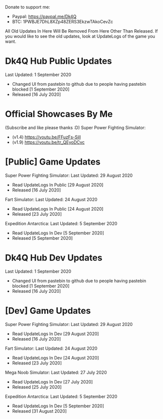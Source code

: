 Donate to support me:
- Paypal: https://paypal.me/Dk4Q
- BTC: 1PWBJE7DhL8XZp48ZERS3EkzwTAkoCevZc

All Old Updates In Here Will Be Removed From Here Other Than Released. If you would like to see the old updates, look at UpdateLogs of the game you want.

# Dk4Q Hub Public Updates
Last Updated: 1 September 2020
- Changed UI from pastebin to github due to people having pastebin blocked [1 September 2020]
- Released [16 July 2020]

# Official Showcases By Me
(Subscribe and like please thanks :D)
Super Power Fighting Simulator:
- (v1.4) https://youtu.be/FFuzFs-SjlI
- (v1.9) https://youtu.be/tr_QEyoDCvc

# [Public] Game Updates

Super Power Fighting Simulator:
Last Updated: 29 August 2020
- Read UpdateLogs In Public [29 August 2020]
- Released [16 July 2020]

Fart Simulator:
Last Updated: 24 August 2020
- Read UpdateLogs In Public [24 August 2020]
- Released [23 July 2020]

Expedition Antarctica:
Last Updated: 5 September 2020
- Read UpdateLogs In Dev [5 September 2020]
- Released [5 September 2020]

# Dk4Q Hub Dev Updates
Last Updated: 1 September 2020
- Changed UI from pastebin to github due to people having pastebin blocked [1 September 2020]
- Released [16 July 2020]

# [Dev] Game Updates

Super Power Fighting Simulator:
Last Updated: 29 August 2020
- Read UpdateLogs In Dev [29 August 2020]
- Released [16 July 2020]

Fart Simulator:
Last Updated: 24 August 2020
- Read UpdateLogs In Dev [24 August 2020]
- Released [23 July 2020]

Mega Noob Simulator:
Last Updated: 27 July 2020
- Read UpdateLogs In Dev [27 July 2020]
- Released [25 July 2020]

Expedition Antarctica:
Last Updated: 5 September 2020
- Read UpdateLogs In Dev [5 September 2020]
- Released [31 August 2020]
